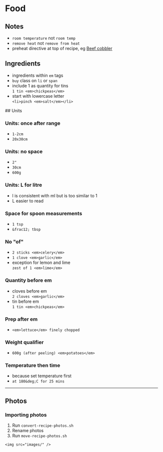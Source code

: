 # Food

## Notes
- `room temperature` not `room temp`
- `remove heat` not `remove from heat`
- preheat directive at top of recipe, eg [Beef cobbler](beef-cobbler.html)</a>

## Ingredients
- ingredients within `em` tags
- `buy` class on `li` or `span`
- include 1 as quantity for tins  
  `1 tin <em>chickpeas</em>`
- start with lowercase letter  
  `<li>pinch <em>salt</em></li>`

## Units

### Units: once after range
- `1-2cm`
- `20x30cm`

### Units: no space
- `2"`
- `30cm`
- `600g`

### Units: L for litre
- l is consistent with ml but is too similar to 1
- L easier to read

### Space for spoon measurements
- `1 tsp`
- `&frac12; tbsp`

### No "of"
- `2 sticks <em>celery</em>`
- `1 clove <em>garlic</em>`
- exception for lemon and lime  
  `zest of 1 <em>lime</em>`

### Quantity before em
- cloves before em  
  `2 cloves <em>garlic</em>`
- tin before em  
  `1 tin <em>chickpeas</em>`

### Prep after em  
- `<em>lettuce</em> finely chopped`

### Weight qualifier
- `600g (after peeling) <em>potatoes</em>`

### Temperature then time
- because set temperature first
- `at 180&deg;C for 25 mins`

---

## Photos

### Importing photos
1. Run `convert-recipe-photos.sh`
2. Rename photos
3. Run `move-recipe-photos.sh`
```
<img src="images/" />
```
